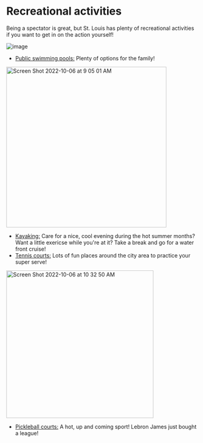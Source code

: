 # Recreational activities
Being a spectator is great, but St. Louis has plenty of recreational activities if you want to get in on the action yourself! 

![image](https://user-images.githubusercontent.com/49322307/194352285-b820c0aa-50ad-40c4-bfcc-18d766b14258.png)

* [Public swimming pools:](https://www.stlouis-mo.gov/government/departments/parks/recreation/st-louis-city-pools.cfm) Plenty of options for the family! 
<img width="421" alt="Screen Shot 2022-10-06 at 9 05 01 AM" src="https://user-images.githubusercontent.com/49322307/194351593-4ff9d2a2-bf20-4464-ba58-c078218d19d9.png">

* [Kayaking:](https://urbanoutdoors.com/canoeing-kayaking-st-louis/) Care for a nice, cool evening during the hot summer months? Want a little exericse while you're at it? Take a break and go for a water front cruise! 
* [Tennis courts:](https://www.stlouis-mo.gov/parks/parks/browse-parks/amenities.cfm?amenitySubtypeID=46) Lots of fun places around the city area to practice your super serve! 
 <img width="387" alt="Screen Shot 2022-10-06 at 10 32 50 AM" src="https://user-images.githubusercontent.com/49322307/194355756-17521b2f-4854-425f-b2eb-24336aa7eee5.png">

* [Pickleball courts:](https://www.stlouispickleball.com/locations) A hot, up and coming sport! Lebron James just bought a league! 


